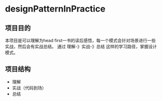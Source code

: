 # designPatternInPractice
## 项目目的
本项目是可以理解为head first一书的读后感悟，每一个模式会针对场景进行一些实战，然后会有实战总结。
通过 理解-》实战-》总结 这样的学习路径，掌握设计模式。
## 项目结构
- 理解
- 实战（代码到场）
- 总结

